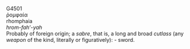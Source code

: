 <body>
  <p>G4501<br>  ῥομφαία  <br> rhomphaia  <br><i>hrom-fah‘-yah </i><br>Probably of foreign origin; a <i>sabre</i>, that is, a long and broad <i>cutlass</i> (any <i>weapon</i> of the kind, literally or figuratively): - sword.<br></p>
 </body>